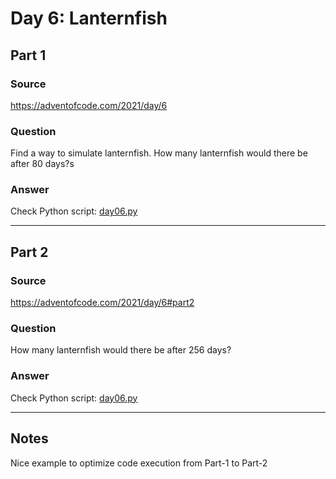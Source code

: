 # Day 6: Lanternfish

## Part 1

### Source

https://adventofcode.com/2021/day/6

### Question

Find a way to simulate lanternfish. How many lanternfish would there be after 80 days?s

### Answer

Check Python script: [day06.py](./day06.py)

---

## Part 2

### Source

https://adventofcode.com/2021/day/6#part2

### Question

How many lanternfish would there be after 256 days?

### Answer

Check Python script: [day06.py](./day06.py)

---

## Notes

Nice example to optimize code execution from Part-1 to Part-2